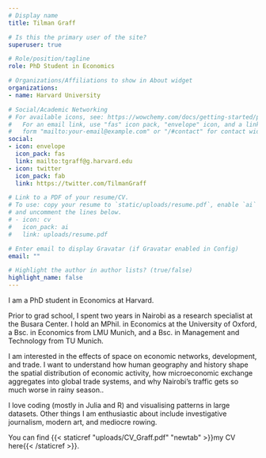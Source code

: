 ```yaml
---
# Display name
title: Tilman Graff

# Is this the primary user of the site?
superuser: true

# Role/position/tagline
role: PhD Student in Economics

# Organizations/Affiliations to show in About widget
organizations:
- name: Harvard University

# Social/Academic Networking
# For available icons, see: https://wowchemy.com/docs/getting-started/page-builder/#icons
#   For an email link, use "fas" icon pack, "envelope" icon, and a link in the
#   form "mailto:your-email@example.com" or "/#contact" for contact widget.
social:
- icon: envelope
  icon_pack: fas
  link: mailto:tgraff@g.harvard.edu
- icon: twitter
  icon_pack: fab
  link: https://twitter.com/TilmanGraff

# Link to a PDF of your resume/CV.
# To use: copy your resume to `static/uploads/resume.pdf`, enable `ai` icons in `params.toml`, 
# and uncomment the lines below.
# - icon: cv
#   icon_pack: ai
#   link: uploads/resume.pdf

# Enter email to display Gravatar (if Gravatar enabled in Config)
email: ""

# Highlight the author in author lists? (true/false)
highlight_name: false
---
```


I am a PhD student in Economics at Harvard.

Prior to grad school, I spent two years in Nairobi as a research specialist at the Busara Center. I hold an MPhil. in Economics at the University of Oxford, a Bsc. in Economics from LMU Munich, and a Bsc. in Management and Technology from TU Munich.

I am interested in the effects of space on economic networks, development, and trade. I want to understand how human geography and history shape the spatial distribution of economic activity, how microeconomic exchange aggregates into global trade systems, and why Nairobi’s traffic gets so much worse in rainy season..

I love coding (mostly in Julia and R) and visualising patterns in large datasets. Other things I am enthusiastic about include investigative journalism, modern art, and mediocre rowing.

You can find {{< staticref "uploads/CV_Graff.pdf" "newtab" >}}my CV here{{< /staticref >}}.
